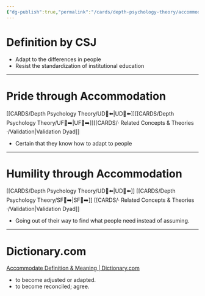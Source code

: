 ```yaml
---
{"dg-publish":true,"permalink":"/cards/depth-psychology-theory/accommodation/","noteIcon":"1","created":"2022-12-31T17:42:57.181+01:00","updated":"2023-05-04T08:34:52.580+02:00"}
---
```


# Definition by CSJ 
- Adapt to the differences in people 
- Resist the standardization of institutional education 
---
# Pride through Accommodation 
[[CARDS/Depth Psychology Theory/UD👤⬅️\|UD👤⬅️]][[CARDS/Depth Psychology Theory/UF👤➡️\|UF👤➡️]][[CARDS/· Related Concepts & Theories ·/Validation\|Validation Dyad]] 
- Certain that they know how to adapt to people 
---
# Humility through Accommodation 
[[CARDS/Depth Psychology Theory/UD👤⬅️\|UD👤⬅️]] [[CARDS/Depth Psychology Theory/SF🤸➡️\|SF🤸➡️]] [[CARDS/· Related Concepts & Theories ·/Validation\|Validation Dyad]] 
- Going out of their way to find what people need instead of assuming. 
---
# Dictionary.com 
[Accommodate Definition & Meaning | Dictionary.com](https://www.dictionary.com/browse/accommodate)
- to become adjusted or adapted.
- to become reconciled; agree.